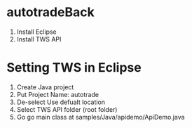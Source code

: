 # autotradeBack
1. Install Eclipse 
2. Install TWS API  

# Setting TWS in Eclipse
1. Create Java project 
2. Put Project Name: autotrade 
3. De-select Use defualt location 
4. Select TWS API folder (root folder)
5. Go go main class at samples/Java/apidemo/ApiDemo.java
